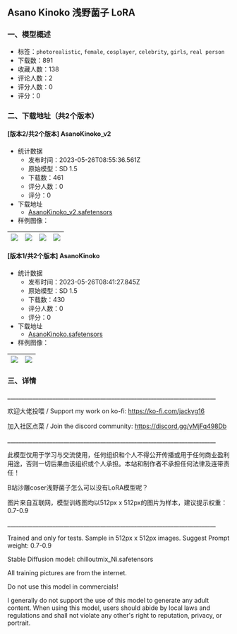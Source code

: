 ## Asano Kinoko 浅野菌子 LoRA
### 一、模型概述

- 标签：`photorealistic`, `female`, `cosplayer`, `celebrity`, `girls`, `real person`
- 下载数：891
- 收藏人数：138
- 评论人数：2
- 评分人数：0
- 评分：0

### 二、下载地址（共2个版本）

#### [版本2/共2个版本] AsanoKinoko_v2

- 统计数据
  - 发布时间：2023-05-26T08:55:36.561Z
  - 原始模型：SD 1.5
  - 下载数：461
  - 评分人数：0
  - 评分：0
- 下载地址
  - [AsanoKinoko_v2.safetensors](https://civitai.com/api/download/models/81575)
- 样例图像：

| <img src="https://image.civitai.com/xG1nkqKTMzGDvpLrqFT7WA/d3bc73d4-fef5-459f-a704-10c29de474a8/width=450/916492.jpeg" /> | <img src="https://image.civitai.com/xG1nkqKTMzGDvpLrqFT7WA/4b54cfce-a1b0-490e-91e1-d1069770fc78/width=450/924266.jpeg" /> | <img src="https://image.civitai.com/xG1nkqKTMzGDvpLrqFT7WA/3d1a92fb-be8f-4685-8b75-496b5e6163ab/width=450/924397.jpeg" /> | <img src="https://image.civitai.com/xG1nkqKTMzGDvpLrqFT7WA/28c8b436-4c9d-4921-8f84-8e92141963ec/width=450/924287.jpeg" /> |
| ---- | ---- | ---- | ---- |

#### [版本1/共2个版本] AsanoKinoko

- 统计数据
  - 发布时间：2023-05-26T08:41:27.845Z
  - 原始模型：SD 1.5
  - 下载数：430
  - 评分人数：0
  - 评分：0
- 下载地址
  - [AsanoKinoko.safetensors](https://civitai.com/api/download/models/75521)
- 样例图像：

| <img src="https://image.civitai.com/xG1nkqKTMzGDvpLrqFT7WA/0680f23f-51b5-443b-b210-535e2d37cdb0/width=450/844753.jpeg" /> | <img src="https://image.civitai.com/xG1nkqKTMzGDvpLrqFT7WA/f81f1a38-345f-475d-8bc7-ac81f58cf56a/width=450/844751.jpeg" /> |
| ---- | ---- |


### 三、详情
<p>__________________________________________________________________________</p><p>欢迎大佬投喂 / Support my work on ko-fi: <a target="_blank" rel="ugc" href="https://ko-fi.com/jackyg16">https://ko-fi.com/jackyg16</a></p><p>加入社区点菜 / Join the discord community: <a target="_blank" rel="ugc" href="https://discord.gg/yMjFq498Db">https://discord.gg/yMjFq498Db</a></p><p>__________________________________________________________________________</p><p>此模型仅用于学习与交流使用，任何组织和个人不得公开传播或用于任何商业盈利用途，否则一切后果由该组织或个人承担。本站和制作者不承担任何法律及连带责任！</p><p></p><p>B站沙雕coser浅野菌子怎么可以没有LoRA模型呢？</p><p></p><p>图片来自互联网，模型训练图均以512px x 512px的图片为样本，建议提示权重：0.7-0.9</p><p>__________________________________________________________________________</p><p>Trained and only for tests. Sample in 512px x 512px images. Suggest Prompt weight: 0.7-0.9</p><p>Stable Diffusion model: chilloutmix_Ni.safetensors</p><p>All training pictures are from the internet.</p><p>Do not use this model in commercials!</p><p>I generally do not support the use of this model to generate any adult content. When using this model, users should abide by local laws and regulations and shall not violate any other's right to reputation, privacy, or portrait.</p>